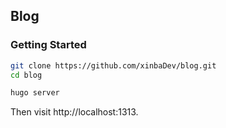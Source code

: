 ## Blog

### Getting Started

```sh
git clone https://github.com/xinbaDev/blog.git
cd blog

hugo server
```

Then visit http://localhost:1313.